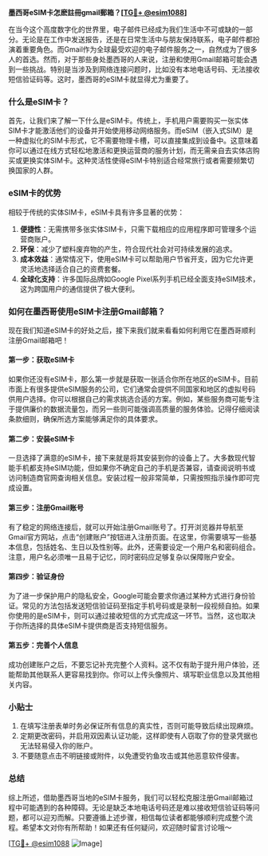 **墨西哥eSIM卡怎麽註冊gmail郵箱？[[TG💪+ @esim1088](https://t.me/s/esim1088)]**

在当今这个高度数字化的世界里，电子邮件已经成为我们生活中不可或缺的一部分。无论是在工作中发送报告，还是在日常生活中与朋友保持联系，电子邮件都扮演着重要角色。而Gmail作为全球最受欢迎的电子邮件服务之一，自然成为了很多人的首选。然而，对于那些身处墨西哥的人来说，注册和使用Gmail邮箱可能会遇到一些挑战。特别是当涉及到网络连接问题时，比如没有本地电话号码、无法接收短信验证码等。这时，墨西哥的eSIM卡就显得尤为重要了。

### 什么是eSIM卡？

首先，让我们来了解一下什么是eSIM卡。传统上，手机用户需要购买一张实体SIM卡才能激活他们的设备并开始使用移动网络服务。而eSIM（嵌入式SIM）是一种虚拟化的SIM卡形式，它不需要物理卡槽，可以直接集成到设备中。这意味着你可以通过在线方式轻松地激活和更换运营商的服务计划，而无需亲自去实体店购买或更换实体SIM卡。这种灵活性使得eSIM卡特别适合经常旅行或者需要频繁切换国家的人群。

### eSIM卡的优势

相较于传统的实体SIM卡，eSIM卡具有许多显著的优势：

1. **便捷性**：无需携带多张实体SIM卡，只需下载相应的应用程序即可管理多个运营商账户。
2. **环保**：减少了塑料废弃物的产生，符合现代社会对可持续发展的追求。
3. **成本效益**：通常情况下，使用eSIM卡可以帮助用户节省开支，因为它允许更灵活地选择适合自己的资费套餐。
4. **全球化支持**：许多国际品牌如Google Pixel系列手机已经全面支持eSIM技术，这为跨国用户的通信提供了极大便利。

### 如何在墨西哥使用eSIM卡注册Gmail邮箱？

现在我们知道eSIM卡的好处之后，接下来我们就来看看如何利用它在墨西哥顺利注册Gmail邮箱吧！

#### 第一步：获取eSIM卡
如果你还没有eSIM卡，那么第一步就是获取一张适合你所在地区的eSIM卡。目前市面上有很多提供eSIM服务的公司，它们通常会提供不同国家和地区的虚拟号码供用户选择。你可以根据自己的需求挑选合适的方案。例如，某些服务商可能专注于提供廉价的数据流量包，而另一些则可能强调高质量的服务体验。记得仔细阅读条款细则，确保所选方案能够满足你的具体要求。

#### 第二步：安装eSIM卡
一旦选择了满意的eSIM卡，接下来就是将其安装到你的设备上了。大多数现代智能手机都支持eSIM功能，但如果你不确定自己的手机是否兼容，请查阅说明书或访问制造商官网查询相关信息。安装过程一般非常简单，只需按照指示操作即可完成设置。

#### 第三步：注册Gmail账号
有了稳定的网络连接后，就可以开始注册Gmail账号了。打开浏览器并导航至Gmail官方网站，点击“创建账户”按钮进入注册页面。在这里，你需要填写一些基本信息，包括姓名、生日以及性别等。此外，还需要设定一个用户名和密码组合。注意，用户名必须唯一且易于记忆，同时密码应足够复杂以保障账户安全。

#### 第四步：验证身份
为了进一步保护用户的隐私安全，Google可能会要求你通过某种方式进行身份验证。常见的方法包括发送短信验证码至指定手机号码或是录制一段视频自拍。如果你使用的是eSIM卡，则可以通过接收短信的方式完成这一环节。当然，这也取决于你所选择的具体eSIM卡提供商是否支持短信服务。

#### 第五步：完善个人信息
成功创建账户之后，不要忘记补充完整个人资料。这不仅有助于提升用户体验，还能帮助其他联系人更容易找到你。你可以上传头像照片、填写职业信息以及其他相关内容。

### 小贴士

1. 在填写注册表单时务必保证所有信息的真实性，否则可能导致后续出现麻烦。
2. 定期更改密码，并启用双因素认证功能，这样即使有人窃取了你的登录凭据也无法轻易侵入你的账户。
3. 不要随意点击不明链接或附件，以免遭受钓鱼攻击或其他恶意软件侵害。

### 总结

综上所述，借助墨西哥当地的eSIM卡服务，我们可以轻松克服注册Gmail邮箱过程中可能遇到的各种障碍。无论是缺乏本地电话号码还是难以接收短信验证码等问题，都可以迎刃而解。只要遵循上述步骤，相信每位读者都能够顺利完成整个流程。希望本文对你有所帮助！如果还有任何疑问，欢迎随时留言讨论哦～

[[TG💪+ @esim1088](https://t.me/s/esim1088) ![Image](https://i.postimg.cc/4NQfJmqS/Snipaste-2025-05-13-00-14-12.png)]